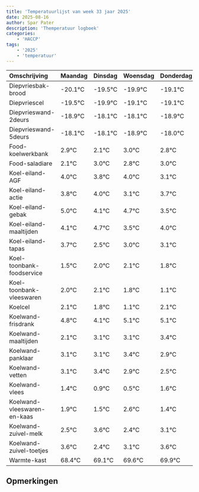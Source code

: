 ```yaml
---
title: 'Temperatuurlijst van week 33 jaar 2025'
date: 2025-08-16
author: Spar Pater
description: 'Themperatuur logboek'
categories:
    - 'HACCP'
tags:
    - '2025'
    - 'temperatuur'
---
```

|Omschrijving|Maandag|Dinsdag|Woensdag|Donderdag|Vrijdag|Zaterdag|Zondag|
|:---|:---|:---|:---|:---|:---|:---|:---|
|Diepvriesbak-brood|-20.1°C|-19.5°C|-19.9°C|-19.1°C|-19.1°C|-19.9°C| |
|Diepvriescel|-19.5°C|-19.9°C|-19.1°C|-19.1°C|-19.9°C|-19.0°C| |
|Diepvrieswand-2deurs|-18.9°C|-18.1°C|-18.1°C|-18.9°C|-18.0°C|-18.2°C| |
|Diepvrieswand-5deurs|-18.1°C|-18.1°C|-18.9°C|-18.0°C|-18.2°C|-18.0°C| |
|Food-koelwerkbank|2.9°C|2.1°C|3.0°C|2.8°C|3.0°C|2.1°C| |
|Food-saladiare|2.1°C|3.0°C|2.8°C|3.0°C|2.1°C|2.7°C| |
|Koel-eiland-AGF|4.0°C|3.8°C|4.0°C|3.1°C|3.7°C|2.5°C| |
|Koel-eiland-actie|3.8°C|4.0°C|3.1°C|3.7°C|2.5°C|3.0°C| |
|Koel-eiland-gebak|5.0°C|4.1°C|4.7°C|3.5°C|4.0°C|4.1°C| |
|Koel-eiland-maaltijden|4.1°C|4.7°C|3.5°C|4.0°C|4.1°C|3.8°C| |
|Koel-eiland-tapas|3.7°C|2.5°C|3.0°C|3.1°C|2.8°C|2.1°C| |
|Koel-toonbank-foodservice|1.5°C|2.0°C|2.1°C|1.8°C|1.1°C|2.1°C| |
|Koel-toonbank-vleeswaren|2.0°C|2.1°C|1.8°C|1.1°C|2.1°C|2.1°C| |
|Koelcel|2.1°C|1.8°C|1.1°C|2.1°C|2.1°C|2.4°C| |
|Koelwand-frisdrank|4.8°C|4.1°C|5.1°C|5.1°C|5.4°C|4.9°C| |
|Koelwand-maaltijden|2.1°C|3.1°C|3.1°C|3.4°C|2.9°C|2.5°C| |
|Koelwand-panklaar|3.1°C|3.1°C|3.4°C|2.9°C|2.5°C|3.6°C| |
|Koelwand-vetten|3.1°C|3.4°C|2.9°C|2.5°C|3.6°C|2.4°C| |
|Koelwand-vlees|1.4°C|0.9°C|0.5°C|1.6°C|0.4°C|1.1°C| |
|Koelwand-vleeswaren-en-kaas|1.9°C|1.5°C|2.6°C|1.4°C|2.1°C|2.6°C| |
|Koelwand-zuivel-melk|2.5°C|3.6°C|2.4°C|3.1°C|3.6°C|3.9°C| |
|Koelwand-zuivel-toetjes|3.6°C|2.4°C|3.1°C|3.6°C|3.9°C|4.0°C| |
|Warmte-kast|68.4°C|69.1°C|69.6°C|69.9°C|70.0°C|69.9°C| |

## Opmerkingen


